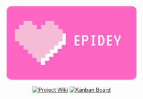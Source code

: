 <!-- PROJECT LOGO -->
<br />
<p align="center">
  <a href="https://github.com/chakrakan/epidey/">
    <img src="https://github.com/chakrakan/epidey-search/blob/main/docs/epidey-logo.png" alt="Logo" width="350" height="200">
  </a>


  <p align="center">
    <a href="https://github.com/chakrakan/epidey/wiki">
    <img alt="Project Wiki" src="https://img.shields.io/badge/-project%20wiki-blue"></a>
    <a href="https://github.com/chakrakan/epidey/projects">
    <img alt="Kanban Board" src="https://img.shields.io/badge/-kanban%20board-orange"></a>
  </p>
</p>
